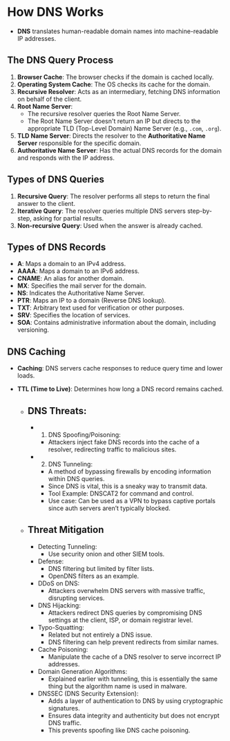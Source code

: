 # How DNS Works
- **DNS** translates human-readable domain names into machine-readable IP addresses.

## The DNS Query Process
1. **Browser Cache**: The browser checks if the domain is cached locally.
2. **Operating System Cache**: The OS checks its cache for the domain.
3. **Recursive Resolver**: Acts as an intermediary, fetching DNS information on behalf of the client.
4. **Root Name Server**: 
   - The recursive resolver queries the Root Name Server.
   - The Root Name Server doesn't return an IP but directs to the appropriate TLD (Top-Level Domain) Name Server (e.g., `.com`, `.org`).
5. **TLD Name Server**: Directs the resolver to the **Authoritative Name Server** responsible for the specific domain.
6. **Authoritative Name Server**: Has the actual DNS records for the domain and responds with the IP address.

## Types of DNS Queries
1. **Recursive Query**: The resolver performs all steps to return the final answer to the client.
2. **Iterative Query**: The resolver queries multiple DNS servers step-by-step, asking for partial results.
3. **Non-recursive Query**: Used when the answer is already cached.

## Types of DNS Records
- **A**: Maps a domain to an IPv4 address.
- **AAAA**: Maps a domain to an IPv6 address.
- **CNAME**: An alias for another domain.
- **MX**: Specifies the mail server for the domain.
- **NS**: Indicates the Authoritative Name Server.
- **PTR**: Maps an IP to a domain (Reverse DNS lookup).
- **TXT**: Arbitrary text used for verification or other purposes.
- **SRV**: Specifies the location of services.
- **SOA**: Contains administrative information about the domain, including versioning.

## DNS Caching
- **Caching**: DNS servers cache responses to reduce query time and lower loads.
- **TTL (Time to Live)**: Determines how long a DNS record remains cached.

	- ## DNS Threats:
		- 1. DNS Spoofing/Poisoning:
			- Attackers inject fake DNS records into the cache of a resolver, redirecting traffic to malicious sites.
		- 2. DNS Tunneling:
			- A method of bypassing firewalls by encoding information within DNS queries.
			- Since DNS is vital, this is a sneaky way to transmit data.
			- Tool Example: DNSCAT2 for command and control.
			- Use case: Can be used as a VPN to bypass captive portals since auth servers aren’t typically blocked.
	- ## Threat Mitigation
		- Detecting Tunneling:
			- Use security onion and other SIEM tools.
		- Defense:
			- DNS filtering but limited by filter lists.
			- OpenDNS filters as an example.
		- DDoS on DNS:
			- Attackers overwhelm DNS servers with massive traffic, disrupting services.
		- DNS Hijacking:
			- Attackers redirect DNS queries by compromising DNS settings at the client, ISP, or domain registrar level.
		- Typo-Squatting:
			- Related but not entirely a DNS issue.
			- DNS filtering can help prevent redirects from similar names.
		- Cache Poisoning:
			- Manipulate the cache of a DNS resolver to serve incorrect IP addresses.
		- Domain Generation Algorithms:
			- Explained earlier with tunneling, this is essentially the same thing but the algorithm name is used in malware.
		- DNSSEC (DNS Security Extension):
			- Adds a layer of authentication to DNS by using cryptographic signatures.
			- Ensures data integrity and authenticity but does not encrypt DNS traffic.
			- This prevents spoofing like DNS cache poisoning.
